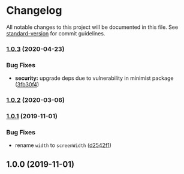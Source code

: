 # Changelog

All notable changes to this project will be documented in this file. See [standard-version](https://github.com/conventional-changelog/standard-version) for commit guidelines.

### [1.0.3](https://github.com/alioguzhan/use-screen/compare/v1.0.2...v1.0.3) (2020-04-23)


### Bug Fixes

* **security:** upgrade deps due to vulnerability in minimist package ([3fb30f4](https://github.com/alioguzhan/use-screen/commit/3fb30f4ff942bba159605ae59c3548f28719a6b2))

### [1.0.2](https://github.com/alioguzhan/use-screen/compare/v1.0.1...v1.0.2) (2020-03-06)

### [1.0.1](https://github.com/alioguzhan/use-screen/compare/v1.0.0...v1.0.1) (2019-11-01)


### Bug Fixes

* rename `width` to `screenWidth` ([d2542f1](https://github.com/alioguzhan/use-screen/commit/d2542f16bc2563ef0f60a2b76911c74865696558))

## 1.0.0 (2019-11-01)
